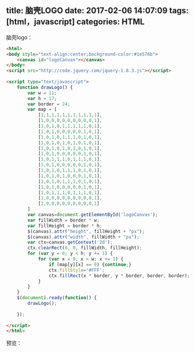title: 脑壳LOGO
date: 2017-02-06 14:07:09
tags: [html，javascript]
categories: HTML
---

脑壳logo：

```html
<html>
<body style="text-align:center;background-color:#1e576b">
    <canvas id="logoCanvas"></canvas>
</body>
<script src="http://code.jquery.com/jquery-1.8.3.js"></script>
 
<script type="text/javascript">
    function drawLogo() {
        var w = 11;
        var h = 17;
        var border = 24;
        var map = [
            [1,1,1,1,1,1,1,1,1,1,1],
            [1,0,0,0,0,0,0,0,0,0,1],
            [1,0,1,0,1,1,1,1,1,0,1],
            [1,0,1,0,0,0,0,0,1,0,1],
            [1,0,1,0,1,1,1,0,1,0,1],
            [1,0,1,0,1,0,1,0,1,0,1],
            [1,0,1,0,1,0,1,0,1,0,1],
            [1,0,1,0,0,0,0,0,1,0,1],
            [1,0,1,1,1,0,1,1,1,0,1],
            [1,0,1,0,0,0,0,0,1,0,1],
            [1,0,1,0,1,1,1,0,1,0,1],
            [1,0,1,0,1,0,0,0,1,0,1],
            [1,0,1,0,1,1,1,0,1,0,1],
            [1,0,1,0,0,0,0,0,1,0,1],
            [1,0,1,1,1,0,1,1,1,0,1],
            [1,0,0,0,0,0,0,0,0,0,1],
            [1,0,0,0,0,0,0,0,0,0,1]
        ]
        var canvas=document.getElementById('logoCanvas');
        var fillWidth = border * w;
        var fillHeight = border * h;
        $(canvas).attr("height", fillHeight + "px");
        $(canvas).attr("width", fillWidth + "px");
        var ctx=canvas.getContext('2d');
        ctx.clearRect(0, 0, fillWidth, fillHeight);
        for (var y = 0; y < h; y += 1) {
            for (var x = 0; x < w; x += 1) {
                if (map[y][x] == 0) {continue;}
                ctx.fillStyle='#FFF';
                ctx.fillRect(x * border, y * border, border, border);
            }
        }
    }
    $(document).ready(function() {
        drawLogo();
 
    });
 
</script>
</html>
```

预览：

<div style="text-align:center;background-color:#1e576b">
    <canvas id="logoCanvas"></canvas>
</div>
<script src="http://code.jquery.com/jquery-1.8.3.js"></script>
 
<script type="text/javascript">
    function drawLogo() {
        var w = 11;
        var h = 17;
        var border = 24;
        var map = [
            [1,1,1,1,1,1,1,1,1,1,1],
            [1,0,0,0,0,0,0,0,0,0,1],
            [1,0,1,0,1,1,1,1,1,0,1],
            [1,0,1,0,0,0,0,0,1,0,1],
            [1,0,1,0,1,1,1,0,1,0,1],
            [1,0,1,0,1,0,1,0,1,0,1],
            [1,0,1,0,1,0,1,0,1,0,1],
            [1,0,1,0,0,0,0,0,1,0,1],
            [1,0,1,1,1,0,1,1,1,0,1],
            [1,0,1,0,0,0,0,0,1,0,1],
            [1,0,1,0,1,1,1,0,1,0,1],
            [1,0,1,0,1,0,0,0,1,0,1],
            [1,0,1,0,1,1,1,0,1,0,1],
            [1,0,1,0,0,0,0,0,1,0,1],
            [1,0,1,1,1,0,1,1,1,0,1],
            [1,0,0,0,0,0,0,0,0,0,1],
            [1,0,0,0,0,0,0,0,0,0,1]
        ]
        var canvas=document.getElementById('logoCanvas');
        var fillWidth = border * w;
        var fillHeight = border * h;
        $(canvas).attr("height", fillHeight + "px");
        $(canvas).attr("width", fillWidth + "px");
        var ctx=canvas.getContext('2d');
        ctx.clearRect(0, 0, fillWidth, fillHeight);
        for (var y = 0; y < h; y += 1) {
            for (var x = 0; x < w; x += 1) {
                if (map[y][x] == 0) {continue;}
                ctx.fillStyle='#FFF';
                ctx.fillRect(x * border, y * border, border, border);
            }
        }
    }
    $(document).ready(function() {
        drawLogo();
 
    });
 
</script>